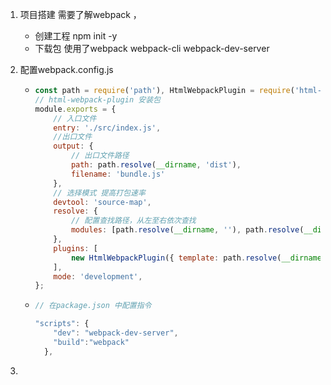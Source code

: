 1. 项目搭建 需要了解webpack ，

   - 创建工程 npm init -y 
   - 下载包 使用了webpack webpack-cli webpack-dev-server

2. 配置webpack.config.js

   - ```js
     const path = require('path'), HtmlWebpackPlugin = require('html-webpack-plugin');
     // html-webpack-plugin 安装包
     module.exports = {
         // 入口文件
         entry: './src/index.js',
         //出口文件
         output: {
             // 出口文件路径
             path: path.resolve(__dirname, 'dist'),
             filename: 'bundle.js'
         },
         // 选择模式 提高打包速率
         devtool: 'source-map',
         resolve: {
             // 配置查找路径，从左至右依次查找
             modules: [path.resolve(__dirname, ''), path.resolve(__dirname, 'node_modules')]
         },
         plugins: [
             new HtmlWebpackPlugin({ template: path.resolve(__dirname, 'public/index.html') })
         ],
         mode: 'development',
     };
     ```

     
     
   - ```js
     // 在package.json 中配置指令 
     
     "scripts": {
         "dev": "webpack-dev-server",
         "build":"webpack"
       },
     ```
     
     
     
     

3. 